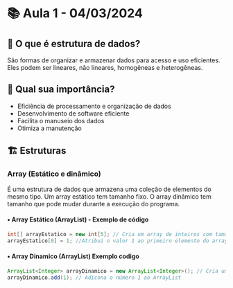 # 📚 Aula 1 - 04/03/2024

## 📝 O que é estrutura de dados? 
São formas de organizar e armazenar dados para acesso e uso eficientes. Eles podem ser lineares, não lineares, homogêneas e heterogêneas.

## 🎯 Qual sua importância?
- Eficiência de processamento e organização de dados
- Desenvolvimento de software eficiente
- Facilita o manuseio dos dados
- Otimiza a manutenção 

## 🏗️ Estruturas

### Array (Estático e dinâmico)
É uma estrutura de dados que armazena uma coleção de elementos do mesmo tipo. Um array estático tem tamanho fixo. O array dinâmico tem tamanho que pode mudar durante a execução do programa.

#### • Array Estático  (ArrayList)  - Exemplo de código
```java
int[] arrayEstatico = new int[5]; // Cria um array de inteiros com tamanho 5
arrayEstatico[0] = 1; //Atribui o valor 1 ao primeiro elemento do array
```

#### • Array Dinamico (ArrayList) Exemplo codigo
```java
ArrayList<Integer> arrayDinamico = new ArrayList<Integer>(); // Cria um ArrayList vazio
arrayDinamico.add(1); // Adicona o número 1 ao ArrayList
```
